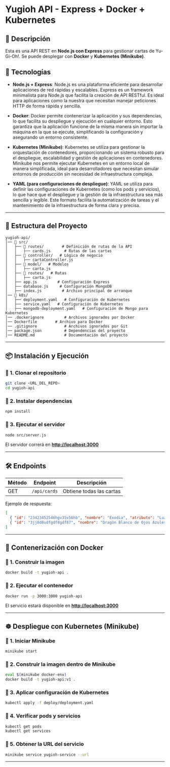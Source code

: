 
# Yugioh API - Express + Docker + Kubernetes

## 📌 Descripción

Esta es una API REST en **Node.js con Express** para gestionar cartas de Yu-Gi-Oh!. Se puede desplegar con **Docker** y **Kubernetes (Minikube)**.

## 🚀 Tecnologías

- **Node.js + Express**: Node.js es una plataforma eficiente para desarrollar aplicaciones de red rápidas y escalables. Express es un framework minimalista para Node.js que facilita la creación de API RESTful. Es ideal para aplicaciones como la nuestra que necesitan manejar peticiones HTTP de forma rápida y sencilla.
  
- **Docker**: Docker permite contenerizar la aplicación y sus dependencias, lo que facilita su despliegue y ejecución en cualquier entorno. Esto garantiza que la aplicación funcione de la misma manera sin importar la máquina en la que se ejecute, simplificando la configuración y asegurando un entorno consistente.

- **Kubernetes (Minikube)**: Kubernetes se utiliza para gestionar la orquestación de contenedores, proporcionando un sistema robusto para el despliegue, escalabilidad y gestión de aplicaciones en contenedores. Minikube nos permite ejecutar Kubernetes en un entorno local de manera simplificada, ideal para desarrolladores que necesitan simular entornos de producción sin necesidad de infraestructura compleja.

- **YAML (para configuraciones de despliegue)**: YAML se utiliza para definir las configuraciones de Kubernetes (como los pods y servicios), lo que hace que el despliegue y la gestión de la infraestructura sea más sencilla y legible. Este formato facilita la automatización de tareas y el mantenimiento de la infraestructura de forma clara y precisa.

---

## 📂 Estructura del Proyecto

```
yugioh-api/
│── 📂 src/
│   ├── 📂 routes/        # Definición de rutas de la API
│   │   ├── cards.js      # Rutas de las cartas
│   ├── 📂 controller/   # Lógica de negocio
│   │   ├── cartaController.js  
│   ├── 📂 model/   # Modelos
│   │   ├── carta.js  
│   ├── 📂 routes/   # Rutas
│   │   ├── carta.js  
│   ├── app.js         # Configuración Express
│   ├── database.js     # Configuración MongoDB
│   ├── index.js         # Archivo principal de arranque
│── 📂 k8s/  
│   ├── deployment.yaml   # Configuración de Kubernetes
│   ├── service.yaml   # Configuración de Kubernetes
│   ├── mongodb-deployment.yaml   # Configuración de Mongo para Kubernetes
│── .dockerignore         # Archivos ignorados por Docker
│── Dockerfile        # Archivo para Docker
│── .gitignore            # Archivos ignorados por Git
│── package.json          # Dependencias del proyecto
│── README.md             # Documentación del proyecto
```

---

## 📦 Instalación y Ejecución

### 🔹 1. Clonar el repositorio

```sh
git clone <URL_DEL_REPO>
cd yugioh-api
```

### 🔹 2. Instalar dependencias

```sh
npm install
```

### 🔹 3. Ejecutar el servidor

```sh
node src/server.js
```

El servidor correrá en [**http://localhost:3000**](http://localhost:3000)

---

## 🛠 Endpoints

| Método | Endpoint     | Descripción              |
| ------ | ------------ | ------------------------ |
| GET    | `/api/cards` | Obtiene todas las cartas |

Ejemplo de respuesta:

```json
[
  { "id": "23423452546hgv35v56hb", "nombre": "Exodia", "atributo": "Luz", "ataque": 1000, "defensa": 1000, "imagen": "https://yugioh.fandom.com/es/wiki/Exodia?file=Foto_exodia%2C_el_prohibido.jpg"},
  { "id": "3jj8d8udfgdf8gdf87", "nombre": "Dragón Blanco de Ojos Azules", "atributo": "Luz", "ataque": 3000, "defensa": 2500, "imagen": "https://yugioh.fandom.com/es/wiki/Drag%C3%B3n_Blanco_de_Ojos_Azules?file=Foto_drag%C3%B3n_blanco_de_ojos_azules.jpg"}
]
```

---

## 🐳 Contenerización con Docker

### 🔹 1. Construir la imagen

```sh
docker build -t yugioh-api .
```

### 🔹 2. Ejecutar el contenedor

```sh
docker run -p 3000:3000 yugioh-api
```

El servicio estará disponible en [**http://localhost:3000**](http://localhost:3000)

---

## ☸️ Despliegue con Kubernetes (Minikube)

### 🔹 1. Iniciar Minikube

```sh
minikube start
```

### 🔹 2. Construir la imagen dentro de Minikube

```sh
eval $(minikube docker-env)
docker build -t yugioh-api:v1 .
```

### 🔹 3. Aplicar configuración de Kubernetes

```sh
kubectl apply -f deploy/deployment.yaml
```

### 🔹 4. Verificar pods y servicios

```sh
kubectl get pods
kubectl get services
```

### 🔹 5. Obtener la URL del servicio

```sh
minikube service yugioh-service --url
```

--- 
